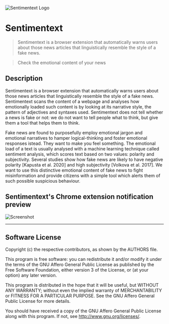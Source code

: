 ![Sentimentext Logo](https://github.com/trimalcione/sentimentext/blob/master/res/logo.png?raw=true)


# Sentimentext


> Sentimentext is a browser extension that automatically warns users about those news articles that linguistically resemble the style of a fake news.

> Check the emotional content of your news


## Description


Sentimentext is a browser extension that automatically warns users about those news articles that linguistically resemble the style of a fake news. Sentimentext scans the content of a webpage and analyses how emotionally loaded such content is by looking at its narrative style, the pattern of adjectives and syntaxes used. Sentimentext does not tell whether a news is fake or not: we do not want to tell people what to think, but give them a tool that helps them to think.

Fake news are found to purposefully employ emotional jargon and emotional narratives to hamper logical-thinking and foster emotional responses istead. They want to make you feel something. The emotional load of a text is usually analysed with a machine learning technique called sentiment analysis, which scores text based on two values: polarity and subjectivity. Several studies show how fake news are likely to have negative polarity [Kapusta et al. 2020] and high subjectivity [Volkova et al. 2017]. We want to use this distinctive emotional content of fake news to fight misinformation and provide citizens with a simple tool which alerts them of such possible suspicious behaviour.


## Sentimentext's Chrome extension notification preview


![Screenshot](https://github.com/trimalcione/sentimentext/blob/master/res/screenshot.jpg?raw=true)


---

## Software License

Copyright (c) the respective contributors, as shown by the AUTHORS file.

This program is free software: you can redistribute it and/or modify
it under the terms of the GNU Affero General Public License as published
by the Free Software Foundation, either version 3 of the License, or
(at your option) any later version.

This program is distributed in the hope that it will be useful,
but WITHOUT ANY WARRANTY; without even the implied warranty of
MERCHANTABILITY or FITNESS FOR A PARTICULAR PURPOSE.  See the
GNU Affero General Public License for more details.

You should have received a copy of the GNU Affero General Public License
along with this program.  If not, see <http://www.gnu.org/licenses/>.
